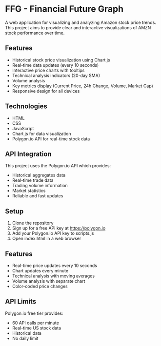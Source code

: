# FFG - Financial Future Graph

A web application for visualizing and analyzing Amazon stock price trends. This project aims to provide clear and interactive visualizations of AMZN stock performance over time.

## Features
- Historical stock price visualization using Chart.js
- Real-time data updates (every 10 seconds)
- Interactive price charts with tooltips
- Technical analysis indicators (20-day SMA)
- Volume analysis
- Key metrics display (Current Price, 24h Change, Volume, Market Cap)
- Responsive design for all devices

## Technologies
- HTML
- CSS
- JavaScript
- Chart.js for data visualization
- Polygon.io API for real-time stock data

## API Integration
This project uses the Polygon.io API which provides:
- Historical aggregates data
- Real-time trade data
- Trading volume information
- Market statistics
- Reliable and fast updates

## Setup
1. Clone the repository
2. Sign up for a free API key at https://polygon.io
3. Add your Polygon.io API key to scripts.js
4. Open index.html in a web browser

## Features
- Real-time price updates every 10 seconds
- Chart updates every minute
- Technical analysis with moving averages
- Volume analysis with separate chart
- Color-coded price changes

## API Limits
Polygon.io free tier provides:
- 60 API calls per minute
- Real-time US stock data
- Historical data
- No daily limit
